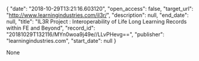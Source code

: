 {
  "date": "2018-10-29T13:21:16.603120", 
  "open_access": false, 
  "target_url": "http://www.learningindustries.com/il3r/", 
  "description": null, 
  "end_date": null, 
  "title": "IL3R Project : Interoperability of Life Long Learning Records within FE and Beyond", 
  "record_id": "20181029T132116/MYn0woa9j49e//LLvPHevg==", 
  "publisher": "learningindustries.com", 
  "start_date": null
}

None